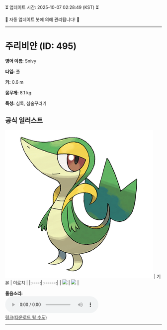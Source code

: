 
⏳ 업데이트 시간: 2025-10-07 02:28:49 (KST) ⏳

🤖 자동 업데이트 봇에 의해 관리됩니다! 🤖

---

# 주리비얀 (ID: 495)
**영어 이름:** Snivy

**타입:** 풀

**키:** 0.6 m

**몸무게:** 8.1 kg

**특성:** 심록, 심술꾸러기

## 공식 일러스트
![](https://raw.githubusercontent.com/PokeAPI/sprites/master/sprites/pokemon/other/official-artwork/495.png)
| 기본 | 이로치 |
|:----:|:------:|
| <img src="http://play.pokemonshowdown.com/sprites/ani/snivy.gif" width="200"> | <img src="http://play.pokemonshowdown.com/sprites/ani-shiny/snivy.gif" width="200"> |

**울음소리:**<br><audio controls src="https://raw.githubusercontent.com/PokeAPI/cries/main/cries/pokemon/latest/495.ogg"></audio><br> [링크(다운로드 될 수도)](https://raw.githubusercontent.com/PokeAPI/cries/main/cries/pokemon/latest/495.ogg)


---
